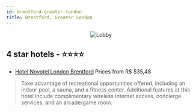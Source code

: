 ```yaml
---
id: brentford-greater-london
title: Brentford, Greater London
---
```


<center><img src="https://i.travelapi.com/hotels/8000000/7990000/7985200/7985184/68379511_z.jpg" alt="Lobby" /></center>


##  4 star hotels - ⭐️⭐️⭐️⭐️

-    [Hotel Novotel London Brentford](https://us.hurb.com/hotels/brentford/hotel-novotel-london-brentford-JNP-JP737257?cmp=18055) Prices from R$ 535,48
   > Take advantage of recreational opportunities offered, including an indoor pool, a sauna, and a fitness center. Additional features at this hotel include complimentary wireless Internet access, concierge services, and an arcade/game room.
